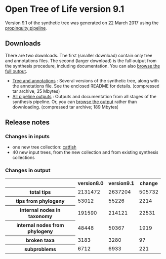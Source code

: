 # Open Tree of Life version 9.1

Version 9.1 of the synthetic tree was generated on 22 March 2017 using the [propinquity pipeline](https://github.com/OpenTreeOfLife/propinquity).

## Downloads
There are two downloads. The first (smaller download) contain only tree and annotations files. The second (larger download) is the full output from the synthesis procedure, including documentation. You can also [browse the full output](https://files.opentreeoflife.org/synthesis/opentree9.1/output/index.html).

* [Tree and annotations](https://files.opentreeoflife.org/synthesis/opentree9.1/opentree9.1_tree.tgz) : Several versions of the synthetic tree, along with the annotations file. See the enclosed README for details. (compressed tar archive; 35 Mbytes)
* [All pipeline outputs](https://files.opentreeoflife.org/synthesis/opentree9.1/opentree9.1_output.tgz) : Outputs and documentation from all stages of the synthesis pipeline. Or, you can [browse the output](https://files.opentreeoflife.org/synthesis/opentree9.1/output/index.html) rather than downloading. (compressed tar archive; 189 Mbytes)

## Release notes

### Changes in inputs

* one new tree collection: [catfish](https://tree.opentreeoflife.org/curator/collections/kcranston/catfish)
* 40 new input trees, from the new collection and from existing synthesis collections

### Changes in output

<table class="table table-condensed">
<tr>
<th><!--statistic-->&nbsp;</th>
<th>version8.0</th>
<th>version9.1</th>
<th>change</th>
<tr>
   <th>total tips</th>
   <td>2131472</td>
   <td>2637204</td>
   <td>505732</td>
</tr>
<tr>
   <th>tips from phylogeny</th>
   <td>53012</td>
   <td>55226</td>
   <td>2214</td>
</tr>
<tr>
   <th>internal nodes in taxonomy</th>
   <td>191590</td>
   <td>214121</td>
   <td>22531</td>
</tr>
<tr>
   <th>internal nodes from phylogeny</th>
   <td>48448</td>
   <td>50367</td>
   <td>1919</td>
</tr>
<tr>
   <th>broken taxa</th>
   <td>3183</td>
   <td>3280</td>
   <td>97</td>
</tr>
<tr>
   <th>subproblems</th>
   <td>6712</td>
   <td>6933</td>
   <td>221</td>
</tr>
</table>
